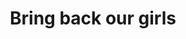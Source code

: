---
layout: tag
title: Bring back our girls
pagetag: bring-back-our-girls
url: /tag/bring-back-our-girls/
---